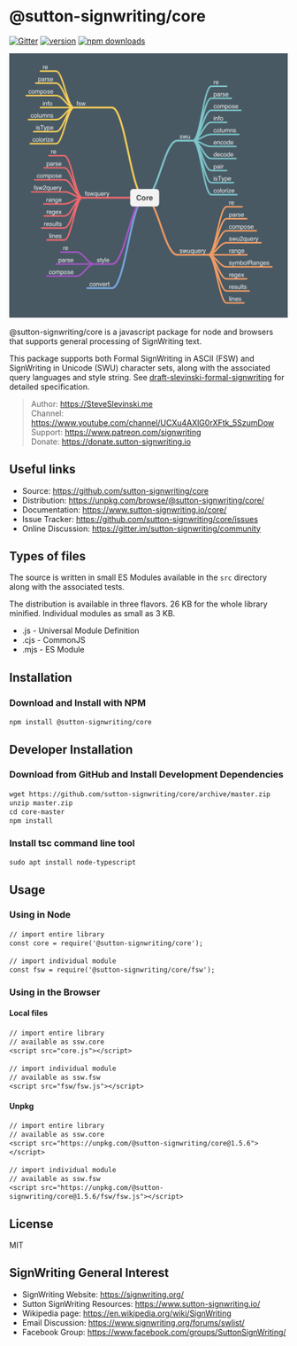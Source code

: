 # @sutton-signwriting/core

[![Gitter](https://badges.gitter.im/Join%20Chat.svg)](https://gitter.im/sutton-signwriting/community?utm_source=badge&utm_medium=badge&utm_campaign=pr-badge&utm_content=badge)
[![version](https://img.shields.io/npm/v/@sutton-signwriting/core)](https://www.npmjs.com/package/@sutton-signwriting/core)
[![npm downloads](https://img.shields.io/npm/dm/@sutton-signwriting/core)](https://npm-stat.com/charts.html?package=@sutton-signwriting/core&from=2019-10-31)

![Core Package Mindmap](./Core.jpg)

@sutton-signwriting/core is a javascript package for node and browsers that supports general processing of SignWriting text.

This package supports both Formal SignWriting in ASCII (FSW) and SignWriting in Unicode (SWU) character sets, along with the associated query languages and style string.  See [draft-slevinski-formal-signwriting](https://tools.ietf.org/id/draft-slevinski-formal-signwriting-09.html) for detailed specification.

> Author: https://SteveSlevinski.me  
> Channel: https://www.youtube.com/channel/UCXu4AXlG0rXFtk_5SzumDow  
> Support: https://www.patreon.com/signwriting  
> Donate: https://donate.sutton-signwriting.io

## Useful links

- Source: https://github.com/sutton-signwriting/core
- Distribution: https://unpkg.com/browse/@sutton-signwriting/core/
- Documentation: https://www.sutton-signwriting.io/core/
- Issue Tracker: https://github.com/sutton-signwriting/core/issues
- Online Discussion: https://gitter.im/sutton-signwriting/community

## Types of files
The source is written in small ES Modules available in the `src` directory along with the associated tests.

The distribution is available in three flavors.  26 KB for the whole library minified.  Individual modules as small as 3 KB.
* .js - Universal Module Definition
* .cjs - CommonJS
* .mjs - ES Module 

## Installation

### Download and Install with NPM

    npm install @sutton-signwriting/core

## Developer Installation

### Download from GitHub and Install Development Dependencies

    wget https://github.com/sutton-signwriting/core/archive/master.zip
    unzip master.zip
    cd core-master
    npm install

### Install tsc command line tool

    sudo apt install node-typescript

## Usage

### Using in Node

    // import entire library
    const core = require('@sutton-signwriting/core');

    // import individual module
    const fsw = require('@sutton-signwriting/core/fsw');

### Using in the Browser

#### Local files
    // import entire library
    // available as ssw.core
    <script src="core.js"></script>

    // import individual module
    // available as ssw.fsw
    <script src="fsw/fsw.js"></script>

#### Unpkg
    // import entire library
    // available as ssw.core
    <script src="https://unpkg.com/@sutton-signwriting/core@1.5.6"></script>

    // import individual module
    // available as ssw.fsw
    <script src="https://unpkg.com/@sutton-signwriting/core@1.5.6/fsw/fsw.js"></script>

## License
MIT

## SignWriting General Interest
- SignWriting Website: https://signwriting.org/
- Sutton SignWriting Resources: https://www.sutton-signwriting.io/
- Wikipedia page: https://en.wikipedia.org/wiki/SignWriting
- Email Discussion: https://www.signwriting.org/forums/swlist/
- Facebook Group: https://www.facebook.com/groups/SuttonSignWriting/
